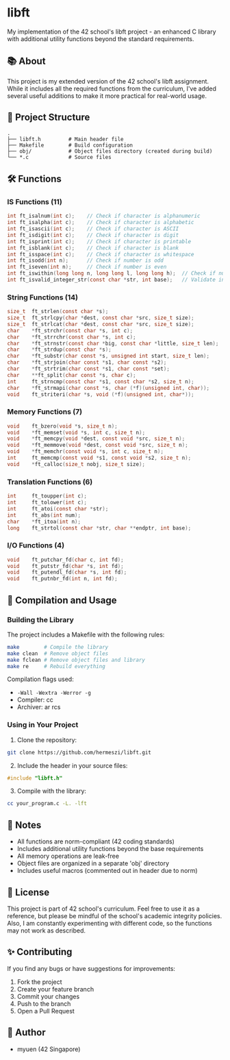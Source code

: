 # libft

My implementation of the 42 school's libft project - an enhanced C library with additional utility functions beyond the standard requirements.

## 📚 About

This project is my extended version of the 42 school's libft assignment. While it includes all the required functions from the curriculum, I've added several useful additions to make it more practical for real-world usage.

## 📂 Project Structure
```
.
├── libft.h         # Main header file
├── Makefile        # Build configuration
├── obj/            # Object files directory (created during build)
└── *.c             # Source files
```

## 🛠️ Functions

### IS Functions (11)
```c
int ft_isalnum(int c);    // Check if character is alphanumeric
int ft_isalpha(int c);    // Check if character is alphabetic
int ft_isascii(int c);    // Check if character is ASCII
int ft_isdigit(int c);    // Check if character is digit
int ft_isprint(int c);    // Check if character is printable
int ft_isblank(int c);    // Check if character is blank
int ft_isspace(int c);    // Check if character is whitespace
int ft_isodd(int n);      // Check if number is odd
int ft_iseven(int n);     // Check if number is even
int ft_iswithin(long long n, long long l, long long h);  // Check if number is within range
int ft_isvalid_integer_str(const char *str, int base);   // Validate integer string
```

### String Functions (14)
```c
size_t  ft_strlen(const char *s);
size_t  ft_strlcpy(char *dest, const char *src, size_t size);
size_t  ft_strlcat(char *dest, const char *src, size_t size);
char    *ft_strchr(const char *s, int c);
char    *ft_strrchr(const char *s, int c);
char    *ft_strnstr(const char *big, const char *little, size_t len);
char    *ft_strdup(const char *s);
char    *ft_substr(char const *s, unsigned int start, size_t len);
char    *ft_strjoin(char const *s1, char const *s2);
char    *ft_strtrim(char const *s1, char const *set);
char    **ft_split(char const *s, char c);
int     ft_strncmp(const char *s1, const char *s2, size_t n);
char    *ft_strmapi(char const *s, char (*f)(unsigned int, char));
void    ft_striteri(char *s, void (*f)(unsigned int, char*));
```

### Memory Functions (7)
```c
void    ft_bzero(void *s, size_t n);
void    *ft_memset(void *s, int c, size_t n);
void    *ft_memcpy(void *dest, const void *src, size_t n);
void    *ft_memmove(void *dest, const void *src, size_t n);
void    *ft_memchr(const void *s, int c, size_t n);
int     ft_memcmp(const void *s1, const void *s2, size_t n);
void    *ft_calloc(size_t nobj, size_t size);
```

### Translation Functions (6)
```c
int     ft_toupper(int c);
int     ft_tolower(int c);
int     ft_atoi(const char *str);
int     ft_abs(int num);
char    *ft_itoa(int n);
long    ft_strtol(const char *str, char **endptr, int base);
```

### I/O Functions (4)
```c
void    ft_putchar_fd(char c, int fd);
void    ft_putstr_fd(char *s, int fd);
void    ft_putendl_fd(char *s, int fd);
void    ft_putnbr_fd(int n, int fd);
```

## 🚀 Compilation and Usage

### Building the Library

The project includes a Makefile with the following rules:

```bash
make        # Compile the library
make clean  # Remove object files
make fclean # Remove object files and library
make re     # Rebuild everything
```

Compilation flags used:
- `-Wall -Wextra -Werror -g`
- Compiler: cc
- Archiver: ar rcs

### Using in Your Project

1. Clone the repository:
```bash
git clone https://github.com/hermeszi/libft.git
```

2. Include the header in your source files:
```c
#include "libft.h"
```

3. Compile with the library:
```bash
cc your_program.c -L. -lft
```

## 📝 Notes

- All functions are norm-compliant (42 coding standards)
- Includes additional utility functions beyond the base requirements
- All memory operations are leak-free
- Object files are organized in a separate 'obj' directory
- Includes useful macros (commented out in header due to norm)

## 📜 License

This project is part of 42 school's curriculum. Feel free to use it as a reference, but please be mindful of the school's academic integrity policies.
Also, I am constantly experimenting with different code, so the functions may not work as described.

## ✨ Contributing

If you find any bugs or have suggestions for improvements:
1. Fork the project
2. Create your feature branch
3. Commit your changes
4. Push to the branch
5. Open a Pull Request

## 👤 Author

- myuen (42 Singapore)
